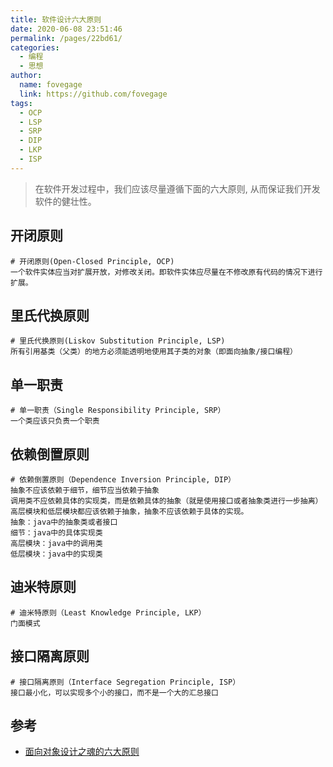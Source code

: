 ```yaml
---
title: 软件设计六大原则
date: 2020-06-08 23:51:46
permalink: /pages/22bd61/
categories:
  - 编程
  - 思想
author:
  name: fovegage
  link: https://github.com/fovegage
tags:
  - OCP
  - LSP
  - SRP
  - DIP
  - LKP
  - ISP
---
```


> 在软件开发过程中，我们应该尽量遵循下面的六大原则, 从而保证我们开发软件的健壮性。

## 开闭原则

```
# 开闭原则(Open-Closed Principle, OCP)  
一个软件实体应当对扩展开放，对修改关闭。即软件实体应尽量在不修改原有代码的情况下进行扩展。  
```

## 里氏代换原则

```
# 里氏代换原则(Liskov Substitution Principle, LSP)  
所有引用基类（父类）的地方必须能透明地使用其子类的对象（即面向抽象/接口编程） 
```

## 单一职责

```
# 单一职责（Single Responsibility Principle, SRP）  
一个类应该只负责一个职责  
```

## 依赖倒置原则

```
# 依赖倒置原则（Dependence Inversion Principle, DIP）  
抽象不应该依赖于细节，细节应当依赖于抽象  
调用类不应依赖具体的实现类，而是依赖具体的抽象（就是使用接口或者抽象类进行一步抽离）  
高层模块和低层模块都应该依赖于抽象，抽象不应该依赖于具体的实现。  
抽象：java中的抽象类或者接口  
细节：java中的具体实现类  
高层模块：java中的调用类  
低层模块：java中的实现类  
```

## 迪米特原则

```
# 迪米特原则（Least Knowledge Principle, LKP）  
门面模式  
```

## 接口隔离原则

```
# 接口隔离原则（Interface Segregation Principle, ISP）  
接口最小化，可以实现多个小的接口，而不是一个大的汇总接口
```

## 参考

- [面向对象设计之魂的六大原则 ](https://shusheng007.top/2020/02/15/%e9%9d%a2%e5%90%91%e5%af%b9%e8%b1%a1%e8%ae%be%e8%ae%a1%e4%b9%8b%e9%ad%82%e7%9a%84%e5%85%ad%e5%a4%a7%e5%8e%9f%e5%88%99/)